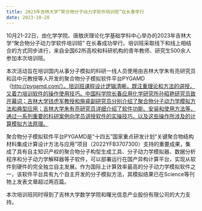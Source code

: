 ```yaml
---
title: 2023年吉林大学“聚合物分子动力学软件培训班”在长春举行
date: 2023-10-28
---
```


10月21-22日，由化学学院、唐敖庆理论化学基础学科中心举办的2023年吉林大学“聚合物分子动力学软件培训班” 在长春成功举行。培训班采取线下和线上相结合的方式同步进行，来自全国62所高校和科研机构的青年教师、研究生500余人参加本次培训班。

<!--more-->

本次活动旨在培训国内从事分子模拟的科研一线人员使用由吉林大学朱有亮研究员和吕中元教授等人开发的聚合物分子模拟软件平台PYGAMD（http://pygamd.com/）。培训班课程设计逻辑清晰，既注重理论和方法的讲授，又着力培训软件的操作使用技巧。中国科学院长春应用化学研究所孙昭艳研究员致开幕词；吉林大学钱虎军教授和施睿副研究员分别介绍了聚合物分子动力学模拟方法和典型应用；吉林大学朱有亮研究员详细介绍了软件功能、安装和使用方法等，通过一系列重要的科研案例向学员讲授软件的实操技巧，以及这些操作所涉及的计算模拟方法原理。

聚合物分子模拟软件平台PYGAMD是“十四五”国家重点研发计划“关键聚合物结构材料集成计算设计方法与应用”项目（2022YFB3707300）支持的重要成果，集成了具有自主知识产权的聚合物分子构型生成工具、分子动力学模拟器、数据分析程序和分子动力学解释器等子软件，可以部署运行在国产异构计算平台，实现从软件到硬件的完全独立自主发展。作为国际上计算效率最高的分子动力学模拟软件之一，该软件平台具有九个自主开发的分子模拟方法，其模拟结果已在Science等刊物上发表文章超过两百篇。

本次培训班同时得到了吉林大学数学学院和曙光信息产业股份有限公司的大力支持。
